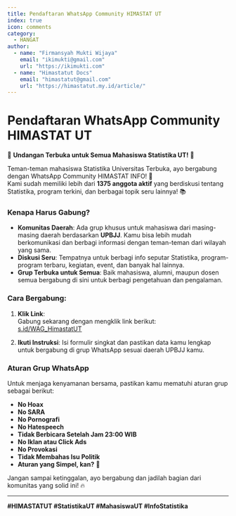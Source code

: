 ```yaml
--- 
title: Pendaftaran WhatsApp Community HIMASTAT UT
index: true
icon: comments
category:
  - HANGAT
author:
  - name: "Firmansyah Mukti Wijaya"
    email: "ikimukti@gmail.com"
    url: "https://ikimukti.com"
  - name: "Himastatut Docs"
    email: "himastatut@gmail.com"
    url: "https://himastatut.my.id/article/"
--- 
```


# Pendaftaran WhatsApp Community HIMASTAT UT

🚨 **Undangan Terbuka untuk Semua Mahasiswa Statistika UT!** 🚨

Teman-teman mahasiswa Statistika Universitas Terbuka, ayo bergabung dengan WhatsApp Community HIMASTAT INFO! 🤩  
Kami sudah memiliki lebih dari **1375 anggota aktif** yang berdiskusi tentang Statistika, program terkini, dan berbagai topik seru lainnya! 📚

### Kenapa Harus Gabung?
- **Komunitas Daerah**: Ada grup khusus untuk mahasiswa dari masing-masing daerah berdasarkan **UPBJJ**. Kamu bisa lebih mudah berkomunikasi dan berbagi informasi dengan teman-teman dari wilayah yang sama.
- **Diskusi Seru**: Tempatnya untuk berbagi info seputar Statistika, program-program terbaru, kegiatan, event, dan banyak hal lainnya.
- **Grup Terbuka untuk Semua**: Baik mahasiswa, alumni, maupun dosen semua bergabung di sini untuk berbagi pengetahuan dan pengalaman.

### Cara Bergabung:
1. **Klik Link**:  
   Gabung sekarang dengan mengklik link berikut:  
   [s.id/WAG_HimastatUT](https://s.id/WAG_HimastatUT)  
   
2. **Ikuti Instruksi**: Isi formulir singkat dan pastikan data kamu lengkap untuk bergabung di grup WhatsApp sesuai daerah UPBJJ kamu.

### Aturan Grup WhatsApp
Untuk menjaga kenyamanan bersama, pastikan kamu mematuhi aturan grup sebagai berikut:
- **No Hoax**  
- **No SARA**  
- **No Pornografi**  
- **No Hatespeech**  
- **Tidak Berbicara Setelah Jam 23:00 WIB**  
- **No Iklan atau Click Ads**  
- **No Provokasi**  
- **Tidak Membahas Isu Politik**  
- **Aturan yang Simpel, kan?** 📜

Jangan sampai ketinggalan, ayo bergabung dan jadilah bagian dari komunitas yang solid ini! 🔥

--- 

**#HIMASTATUT #StatistikaUT #MahasiswaUT #InfoStatistika**


<GitContributors />
<GitChangelog />